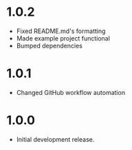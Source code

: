 # 1.0.2

* Fixed README.md's formatting
* Made example project functional
* Bumped dependencies

# 1.0.1

* Changed GitHub workflow automation

# 1.0.0

* Initial development release.
